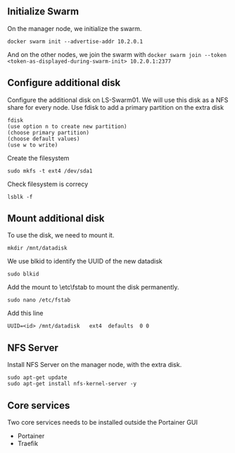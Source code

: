 
## Initialize Swarm
On the manager node, we initialize the swarm.

```docker swarm init --advertise-addr 10.2.0.1```

And on the other nodes, we join the swarm with
`docker swarm join --token <token-as-displayed-during-swarm-init> 10.2.0.1:2377`

## Configure additional disk

Configure the additional disk on LS-Swarm01. We will use this disk as a NFS share for every node. 
Use fdisk to add a primary partition on the extra disk

```
fdisk 
(use option n to create new partition)
(choose primary partition)
(choose default values)
(use w to write)
```

Create the filesystem

```sudo mkfs -t ext4 /dev/sda1```

Check filesystem is correcy

```lsblk -f```

## Mount additional disk

To use the disk, we need to mount it.

```mkdir /mnt/datadisk```

We use blkid to identify the UUID of the new datadisk

```sudo blkid```

Add the mount to \etc\fstab to mount the disk permanently.

```sudo nano /etc/fstab```

Add this line

```UUID=<id> /mnt/datadisk   ext4  defaults  0 0```

## NFS Server

Install NFS Server on the manager node, with the extra disk.

```
sudo apt-get update
sudo apt-get install nfs-kernel-server -y
```

## Core services

Two core services needs to be installed outside the Portainer GUI
- Portainer
- Traefik




